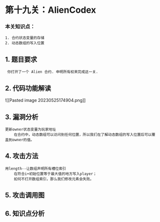 # 第十九关：AlienCodex

### 本关知识点：
```
1. 合约状态变量的存储
2. 动态数组的写入位置
```

## 1. 题目要求
` 你打开了一个 Alien 合约. 申明所有权来完成这一关.`

## 2. 代码功能解读
![[Pasted image 20230525174904.png]]


## 3. 漏洞分析
```
更新owner状态变量为玩家地址
	在合约中，动态数组可以访问到任何位置，所以我们在了解动态数组的写入位置后可以覆盖到owner的值。
```

## 4. 攻击方法
```
用length--让数组声明所有槽位索引
	在符合i+初始位置等于最大值的地方写入player；
	如何不打开数组索引，那么我们修改元素会失败。
```

## 5. 攻击调用图

## 6. 知识点分析
